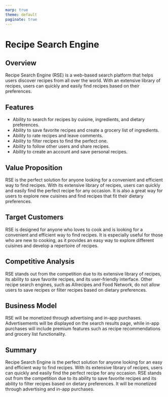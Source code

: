 ```yaml
---
marp: true
theme: default
paginate: true
---
```

# Recipe Search Engine

## Overview

Recipe Search Engine (RSE) is a web-based search platform that helps users discover recipes from all over the world. With an extensive library of recipes, users can quickly and easily find recipes based on their preferences.

## Features

- Ability to search for recipes by cuisine, ingredients, and dietary preferences.
- Ability to save favorite recipes and create a grocery list of ingredients.
- Ability to rate recipes and leave comments.
- Ability to filter recipes to find the perfect one.
- Ability to follow other users and share recipes.
- Ability to create an account and save personal recipes.

## Value Proposition

RSE is the perfect solution for anyone looking for a convenient and efficient way to find recipes. With its extensive library of recipes, users can quickly and easily find the perfect recipe for any occasion. It is also a great way for users to explore new cuisines and find recipes that fit their dietary preferences.

## Target Customers 

RSE is designed for anyone who loves to cook and is looking for a convenient and efficient way to find recipes. It is especially useful for those who are new to cooking, as it provides an easy way to explore different cuisines and develop a repertoire of recipes.

## Competitive Analysis

RSE stands out from the competition due to its extensive library of recipes, its ability to save favorite recipes, and its user-friendly interface. Other recipe search engines, such as Allrecipes and Food Network, do not allow users to save recipes or filter recipes based on dietary preferences.

## Business Model

RSE will be monetized through advertising and in-app purchases. Advertisements will be displayed on the search results page, while in-app purchases will include premium features such as recipe recommendations and grocery list functionality. 

## Summary 

Recipe Search Engine is the perfect solution for anyone looking for an easy and efficient way to find recipes. With its extensive library of recipes, users can quickly and easily find the perfect recipe for any occasion. RSE stands out from the competition due to its ability to save favorite recipes and its ability to filter recipes based on dietary preferences. It will be monetized through advertising and in-app purchases.
  